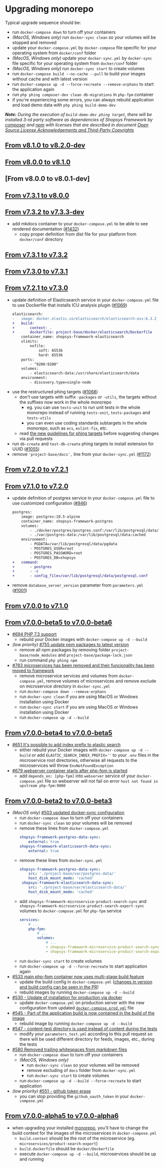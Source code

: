 # Upgrading monorepo

Typical upgrade sequence should be:
* run `docker-compose down` to turn off your containers
* *(MacOS, Windows only)* run `docker-sync clean` so your volumes will be stopped and removed
* update your `docker-compose.yml` by `docker-compose` file specific for your operating system from `docker/conf` folder
* *(MacOS, Windows only)* update your `docker-sync.yml` by `docker-sync` file specific for your operating system from `docker/conf` folder
* *(MacOS, Windows only)* run `docker-sync start` to create volumes
* run `docker-compose build --no-cache --pull` to build your images without cache and with latest version
* run `docker-compose up -d --force-recreate --remove-orphans` to start the application again
* run `php phing composer-dev clean db-migrations` in `php-fpm` container
* if you're experiencing some errors, you can always rebuild application and load demo data with `php phing build-demo-dev`

***Note:** During the execution of `build-demo-dev phing target`, there will be installed 3-rd party software as dependencies of Shopsys Framework by [composer](https://getcomposer.org/doc/01-basic-usage.md#installing-dependencies) and [npm](https://docs.npmjs.com/about-the-public-npm-registry) with licenses that are described in document [Open Source License Acknowledgements and Third-Party Copyrights](https://github.com/shopsys/shopsys/blob/7.3/open-source-license-acknowledgements-and-third-party-copyrights.md)*

## [From v8.1.0 to v8.2.0-dev]

## [From v8.0.0 to v8.1.0]

## [From v8.0.0 to v8.0.1-dev]

## [From v7.3.1 to v8.0.0]

## [From v7.3.2 to v7.3.3-dev]
- add mkdocs container to your `docker-compose.yml` to be able to see rendered documentation ([#1432](https://github.com/shopsys/shopsys/pull/1432))
    - copy proper definition from dist file for your platform from `docker/conf` directory

## [From v7.3.1 to v7.3.2]

## [From v7.3.0 to v7.3.1]

## [From v7.2.1 to v7.3.0]
- update definition of Elasticsearch service in your `docker-compose.yml` file to use Dockerfile that installs ICU analysis plugin ([#1069](https://github.com/shopsys/shopsys/pull/1069))
    ```diff
    elasticsearch:
    -   image: docker.elastic.co/elasticsearch/elasticsearch-oss:6.3.2
    +   build:
    +       context: .
    +       dockerfile: project-base/docker/elasticsearch/Dockerfile
        container_name: shopsys-framework-elasticsearch
        ulimits:
            nofile:
                soft: 65536
                hard: 65536
        ports:
            - "9200:9200"
        volumes:
            - elasticsearch-data:/usr/share/elasticsearch/data
        environment:
            - discovery.type=single-node
    ```
- use the restructured phing targets ([#1068](https://github.com/shopsys/shopsys/pull/1068))
    - don't use targets with suffix `-packages` or `-utils`, the targets without the suffixes now work in the whole monorepo
        - eg. you can use `tests-unit` to run unit tests in the whole monorepo instead of running `tests-unit`, `tests-packages` and `tests-utils`
        - you can even use coding standards subtargets in the whole monorepo, such as `ecs`, `eslint-fix`, etc.
    - read [the new guidelines for phing targets](https://docs.shopsys.com/en/latest/contributing/guidelines-for-phing-targets/) before suggesting changes via pull requests
- run `db-create` and `test-db-create` phing targets to install extension for UUID ([#1055](https://github.com/shopsys/shopsys/pull/1055))
- remove `'project-base/docs',` line from your `docker-sync.yml` ([#1172](https://github.com/shopsys/shopsys/pull/1172))

## [From v7.2.0 to v7.2.1]

## [From v7.1.0 to v7.2.0]
- update definition of postgres service in your `docker-compose.yml` file to use customized configuration ([#946](https://github.com/shopsys/shopsys/pull/946))
    ```diff
    postgres:
        image: postgres:10.5-alpine
        container_name: shopsys-framework-postgres
        volumes:
            - ./docker/postgres/postgres.conf:/var/lib/postgresql/data/postgresql.conf:delegated
            - ./var/postgres-data:/var/lib/postgresql/data:cached
        environment:
            - PGDATA=/var/lib/postgresql/data/pgdata
            - POSTGRES_USER=root
            - POSTGRES_PASSWORD=root
            - POSTGRES_DB=shopsys
    +   command:
    +       - postgres
    +       - -c
    +       - config_file=/var/lib/postgresql/data/postgresql.conf
    ```
- remove `database_server_version` parameter from `parameters.yml` ([#1001](https://github.com/shopsys/shopsys/pull/1001))

## [From v7.0.0 to v7.1.0]

## [From v7.0.0-beta5 to v7.0.0-beta6]
- [#694 PHP 7.3 support](https://github.com/shopsys/shopsys/pull/694)
    - rebuild your Docker images with `docker-compose up -d --build`
- *(low priority)* [#755 update npm packages to latest version](https://github.com/shopsys/shopsys/pull/755)
    - remove all npm packages by removing folder `project-base/node_modules` and `project-base/package-lock.json`
    - run command `php phing npm`
- [#783 microservices has been removed and their funcionality has been moved to framework](https://github.com/shopsys/shopsys/pull/793)
    - remove microservice services and volumes from `docker-compose.yml`, remove volumes of microservices and remove exclude on microservice directory in `docker-sync.yml`
    - run `docker-compose down --remove-orphans`
    - run `docker-sync clean` if you are using MacOS or Windows installation using Docker
    - run `docker-sync start` if you are using MacOS or Windows installation using Docker
    - run `docker-compose up -d --build`

## [From v7.0.0-beta4 to v7.0.0-beta5]
- [#651 It's possible to add index prefix to elastic search](https://github.com/shopsys/shopsys/pull/651)
    - either rebuild your Docker images with `docker-compose up -d --build` or add `ELASTIC_SEARCH_INDEX_PREFIX=''` to your `.env` files in the microservice root directories, otherwise all requests to the microservices will throw `EnvNotFoundException`
- [#679 webserver container starts after php-fpm is started](https://github.com/shopsys/shopsys/pull/679)
    - add `depends_on: [php-fpm]` into `webserver` service of your `docker-compose.yml` file so webserver will not fail on error `host not found in upstream php-fpm:9000`

## [From v7.0.0-beta2 to v7.0.0-beta3]
- *(MacOS only)* [#503 updated docker-sync configuration](https://github.com/shopsys/shopsys/pull/503/)
    - run `docker-compose down` to turn off your containers
    - run `docker-sync clean` so your volumes will be removed
    - remove these lines from `docker-compose.yml`
        ```yaml
        shopsys-framework-postgres-data-sync:
            external: true
        shopsys-framework-elasticsearch-data-sync:
            external: true
        ```
    - remove these lines from `docker-sync.yml`
        ```yaml
        shopsys-framework-postgres-data-sync:
            src: './project-base/var/postgres-data/'
            host_disk_mount_mode: 'cached'
         shopsys-framework-elasticsearch-data-sync:
            src: './project-base/var/elasticsearch-data/'
            host_disk_mount_mode: 'cached'
        ```
    - add `shopsys-framework-microservice-product-search-sync` and `shopsys-framework-microservice-product-search-export-sync` volumes to `docker-compose.yml` for `php-fpm` service
        ```yaml
        services:
            # ...
            php-fpm:
                # ...
                volumes:
                    # ...
                    - shopsys-framework-microservice-product-search-sync:/var/www/html/microservices/product-search
                    - shopsys-framework-microservice-product-search-export-sync:/var/www/html/microservices/product-search-export
        ```
    - run `docker-sync start` to create volumes
    - run `docker-compose up -d --force-recreate` to start application again
- [#533 main php-fpm container now uses multi-stage build feature](https://github.com/shopsys/shopsys/pull/533)
    - update the build config in `docker-compose.yml` ([changes in version and build config can be seen in the PR](https://github.com/shopsys/shopsys/pull/533/files#diff-1aa104f9fc120d0743883a5ba02bfe21))
    - rebuild images by running `docker-compose up -d --build`
- [#530 - Update of installation for production via docker](https://github.com/shopsys/shopsys/pull/530)
    - update `docker-compose.yml` on production server with the new configuration from updated [`docker-compose.prod.yml`](/project-base/docker/conf/docker-compose.prod.yml.dist) file
- [#545 - Part of the application build is now contained in the build of the image](https://github.com/shopsys/shopsys/pull/545)
    - rebuild image by running `docker-compose up -d --build`
- [#547 - content-test directory is used instead of content during the tests](https://github.com/shopsys/shopsys/pull/547)
    - modify your `parameters_test.yml` according to this pull request so there will be used different directory for feeds, images, etc., during the tests
- [#580 Removed trailing whitespaces from markdown files ](https://github.com/shopsys/shopsys/pull/580)
    - run `docker-compose down` to turn off your containers
    - *(MacOS, Windows only)*
        - run `docker-sync clean` so your volumes will be removed
        - remove excluding of `docs` folder from `docker-sync.yml`
        - run `docker-sync start` to create volumes
    - run `docker-compose up -d --build --force-recreate` to start application  
- *(low priority)* [#551 - github token erase](https://github.com/shopsys/shopsys/pull/551)
    - you can stop providing the `github_oauth_token` in your `docker-compose.yml`

## [From v7.0.0-alpha5 to v7.0.0-alpha6]
- when upgrading your installed [monorepo](https://docs.shopsys.com/en/latest/introduction/monorepo/), you'll have to change the build context for the images of the microservices in `docker-compose.yml`
    - `build.context` should be the root of the microservice (eg. `microservices/product-search-export`)
    - `build.dockerfile` should be `docker/Dockerfile`
    - execute `docker-compose up -d --build`, microservices should be up and running

[From v8.1.0 to v8.2.0-dev]: https://github.com/shopsys/shopsys/compare/v8.1.0...master
[From v8.0.0 to v8.1.0]: https://github.com/shopsys/shopsys/compare/v8.0.0...v8.1.0
[From v7.3.1 to v8.0.0]: https://github.com/shopsys/shopsys/compare/v7.3.1...v8.0.0
[From v7.3.2 to v7.3.3-dev]: https://github.com/shopsys/shopsys/compare/v7.3.2...7.3
[From v7.3.1 to v7.3.2]: https://github.com/shopsys/shopsys/compare/v7.3.1...v7.3.2
[From v7.3.0 to v7.3.1]: https://github.com/shopsys/shopsys/compare/v7.3.0...v7.3.1
[From v7.2.1 to v7.3.0]: https://github.com/shopsys/shopsys/compare/v7.2.1...v7.3.0
[From v7.2.0 to v7.2.1]: https://github.com/shopsys/shopsys/compare/v7.2.0...v7.2.1
[From v7.1.0 to v7.2.0]: https://github.com/shopsys/shopsys/compare/v7.1.0...v7.2.0
[From v7.0.0 to v7.1.0]: https://github.com/shopsys/shopsys/compare/v7.0.0...v7.1.0
[From v7.0.0-beta5 to v7.0.0-beta6]: https://github.com/shopsys/shopsys/compare/v7.0.0-beta5...v7.0.0-beta6
[From v7.0.0-beta4 to v7.0.0-beta5]: https://github.com/shopsys/shopsys/compare/v7.0.0-beta4...v7.0.0-beta5
[From v7.0.0-beta2 to v7.0.0-beta3]: https://github.com/shopsys/shopsys/compare/v7.0.0-beta2...v7.0.0-beta3
[From v7.0.0-alpha5 to v7.0.0-alpha6]: https://github.com/shopsys/shopsys/compare/v7.0.0-alpha5...v7.0.0-alpha6
